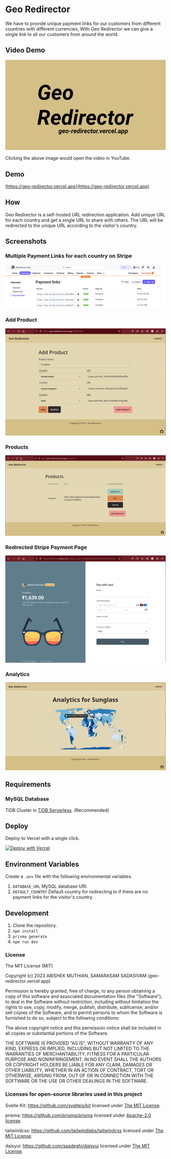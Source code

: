 # Geo Redirector
We have to provide unique payment links for our customers from different countries with different currencies, With Geo Redirector we can give a single link to all our customers from around the world.

## Video Demo
[![Video Demo](/demo/Thumbnail.png)](https://www.youtube.com/watch?v=oLmwjdXuaPE)

Clicking the above image would open the video in YouTube.

## Demo
[https://geo-redirector.vercel.app](https://geo-redirector.vercel.app)

## How
Geo Redirector is a self-hosted URL redirection application. Add unique URL for each country and get a single URL to share with others. The URL will be redirected to the unique URL according to the visitor's country.

## Screenshots

### Multiple Payment Links for each country on Stripe
![Payment links on Stripe](/demo/stripe-payment-links.png)

### Add Product
![Add Product on Geo Redirector](/demo/addProduct.png)

### Products
![Products page on Geo Redirector](/demo/products_v2.png)

### Redirected Stripe Payment Page
![Stripe Payment Page](/demo/stripe_payment_page.png)

### Analytics
![Analytics page on Geo Redirector](/demo/analytics_map.png)

## Requirements
### MySQL Database
TiDB Cluster in [TiDB Serverless](https://tidbcloud.com/free-trial). (Recommended)

## Deploy
Deploy to Vercel with a single click.

[![Deploy with Vercel](https://vercel.com/button)](https://vercel.com/new/clone?repository-url=https%3A%2F%2Fgithub.com%2Fabishekmuthian%2Fgeo-redirector&env=DATABASE_URL,DEFAULT_COUNTRY&envDescription=DATABASE%20URI%20for%20database%20and%20DEFAULT_COUNTRY%20for%20redirecting%20to%20if%20there%20are%20no%20payment%20links%20for%20the%20visitor's%20country.%20)

## Environment Variables
Create a `.env` file with the following environmental variables.
1. `DATABASE_URL` MySQL database URI.
2. `DEFAULT_COUNTRY` Default country for redirecting to if there are no payment links for the visitor's country. 

## Development
1. Clone the repository.
2. `npm install`
3. `prisma generate`
4. `npm run dev`

### License
The MIT License (MIT)

Copyright (c) 2023 ABISHEK MUTHIAN, SAMARASAM SADASIVAM (geo-redirector.vercel.app)

Permission is hereby granted, free of charge, to any person obtaining a copy
of this software and associated documentation files (the "Software"), to deal
in the Software without restriction, including without limitation the rights
to use, copy, modify, merge, publish, distribute, sublicense, and/or sell
copies of the Software, and to permit persons to whom the Software is
furnished to do so, subject to the following conditions:

The above copyright notice and this permission notice shall be included in all
copies or substantial portions of the Software.

THE SOFTWARE IS PROVIDED "AS IS", WITHOUT WARRANTY OF ANY KIND, EXPRESS OR
IMPLIED, INCLUDING BUT NOT LIMITED TO THE WARRANTIES OF MERCHANTABILITY,
FITNESS FOR A PARTICULAR PURPOSE AND NONINFRINGEMENT. IN NO EVENT SHALL THE
AUTHORS OR COPYRIGHT HOLDERS BE LIABLE FOR ANY CLAIM, DAMAGES OR OTHER
LIABILITY, WHETHER IN AN ACTION OF CONTRACT, TORT OR OTHERWISE, ARISING FROM,
OUT OF OR IN CONNECTION WITH THE SOFTWARE OR THE USE OR OTHER DEALINGS IN THE
SOFTWARE.

### Licenses for open-source libraries used in this project
Svelte Kit: https://github.com/sveltejs/kit licensed under [The MIT License](https://github.com/sveltejs/kit/blob/master/LICENSE).

prisma: https://github.com/prisma/prisma licensed under [Apache-2.0 license](https://github.com/prisma/prisma/blob/main/LICENSE).

tailwindcss: https://github.com/tailwindlabs/tailwindcss licensed under [The MIT License](https://github.com/tailwindlabs/tailwindcss/blob/master/LICENSE).

daisyui: https://github.com/saadeghi/daisyui licensed under [The MIT License](https://github.com/saadeghi/daisyui/blob/master/LICENSE).



